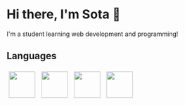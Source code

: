 # Hi there, I'm Sota 👋
I'm a student learning web development and programming!

## Languages
<!-- HTML Icon -->
<img src="https://cdn.jsdelivr.net/gh/devicons/devicon@latest/icons/html5/html5-original.svg" style="width: 60px; height: 60px; margin: 5px" />
<!-- CSS Icon -->
<img src="https://cdn.jsdelivr.net/gh/devicons/devicon@latest/icons/css3/css3-original.svg" style="width: 60px; height: 60px; margin: 5px;" />          
<!-- JS Icon -->
<img src="https://cdn.jsdelivr.net/gh/devicons/devicon@latest/icons/javascript/javascript-original.svg" style="width: 60px; height: 60px; margin: 5px;" />
<!-- Python Icon -->
<img src="https://cdn.jsdelivr.net/gh/devicons/devicon@latest/icons/python/python-original.svg" style="width: 60px; height: 60px; margin: 5px;" />